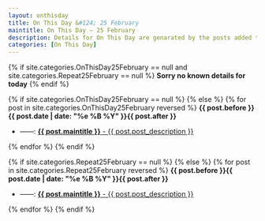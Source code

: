 ```yaml
---
layout: onthisday
title: On This Day &#124; 25 February
maintitle: On This Day — 25 February
description: Details for On This Day are genarated by the posts added to the website so the content is subject to changes/updates over time.
categories: [On This Day]
---
```


{% if site.categories.OnThisDay25February == null and site.categories.Repeat25February == null %}
<strong>Sorry no known details for today</strong>
{% endif %}

{% if site.categories.OnThisDay25February == null %}
{% else %}
{% for post in site.categories.OnThisDay25February reversed %}
<strong>{{ post.before }}{{ post.date | date: "%e %B %Y" }}{{ post.after }}</strong>
<ul>
<li> ——: <a href="{{ post.url }}"><strong>{{ post.maintitle }}</strong> - {{ post.post_description }}</a></li>
</ul>
{% endfor %}
{% endif %}

{% if site.categories.Repeat25February == null %}
{% else %}
{% for post in site.categories.Repeat25February reversed %}
<strong>{{ post.before }}{{ post.date | date: "%e %B %Y" }}{{ post.after }}</strong>
<ul>
<li> ——: <a href="{{ post.url }}"><strong>{{ post.maintitle }}</strong> - {{ post.post_description }}</a></li>
</ul>
{% endfor %}
{% endif %}

